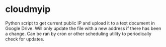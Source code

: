 # cloudmyip
Python script to get current public IP and upload it to a text document in Google Drive. Will only update the file with a new address if there has been a change. Can be ran by cron or other scheduling utility to periodically check for updates.
